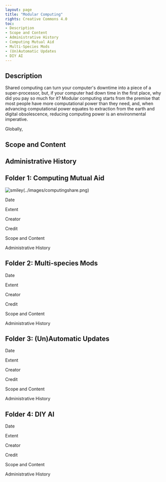 ```yaml
---
layout: page
title: "Modular Computing"
rights: Creative Commons 4.0
toc:
- Description
- Scope and Content
- Administrative History
- Computing Mutual Aid
- Multi-Species Mods
- (Un)Automatic Updates
- DIY AI 
---
```


## Description

Shared computing can turn your computer's downtime into a piece of a super-processor, but, if your computer had down time in the first place, why did you pay so much for it? Modular computing starts from the premise that most people have more computational power than they need, and, when advancing computational power equates to extraction from the earth and digital obsolescence, reducing computing power is an environmental imperative. 

Globally,

## Scope and Content

## Administrative History

## Folder 1: Computing Mutual Aid

![smiley]()(../images/computingshare.png)

Date

Extent

Creator

Credit

Scope and Content

Administrative History

## Folder 2: Multi-species Mods

Date

Extent

Creator

Credit
  
Scope and Content

Administrative History 

## Folder 3: (Un)Automatic Updates

Date

Extent

Creator

Credit
  
Scope and Content

Administrative History 

## Folder 4: DIY AI

Date

Extent

Creator

Credit
  
Scope and Content

Administrative History 

